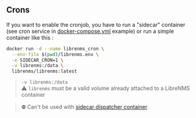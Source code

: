 ## Crons

If you want to enable the cronjob, you have to run a "sidecar" container (see cron service in [docker-compose.yml](../../examples/compose/docker-compose.yml) example) or run a simple container like this :

```bash
docker run -d --name librenms_cron \
  --env-file $(pwd)/librenms.env \
  -e SIDECAR_CRON=1 \
  -v librenms:/data \
  librenms/librenms:latest
```

> `-v librenms:/data`<br />
> :warning: `librenms` must be a valid volume already attached to a LibreNMS container

> :no_entry: Can't be used with [sidecar dispatcher container](crons.md).
